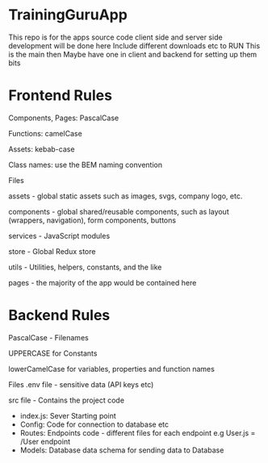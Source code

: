 # TrainingGuruApp
This repo is for the apps source code client side and server side development will be done here
Include different downloads etc to RUN
This is the main then Maybe have one in client and backend for setting up them bits

# Frontend Rules
Components, Pages: PascalCase

Functions: camelCase

Assets:  kebab-case

Class names: use the BEM naming convention

Files

assets - global static assets such as images, svgs, company logo, etc.

components - global shared/reusable components, such as layout (wrappers, navigation), form components, buttons

services - JavaScript modules

store - Global Redux store

utils - Utilities, helpers, constants, and the like

pages -  the majority of the app would be contained here

# Backend Rules
PascalCase - Filenames

UPPERCASE for Constants

lowerCamelCase for variables, properties and function names

Files
.env file - sensitive data (API keys etc) 

src file - Contains the project code
- index.js: Sever Starting point
- Config: Code for connection to database etc
- Routes: Endpoints code - different files for each endpoint e.g User.js = /User endpoint
- Models: Database data schema for sending data to Database
